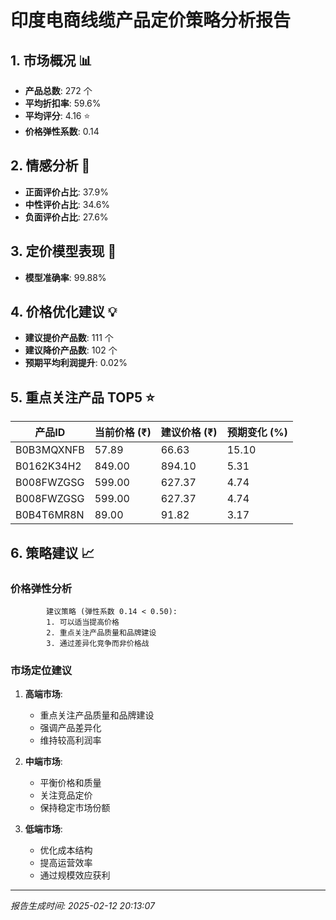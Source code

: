 # 印度电商线缆产品定价策略分析报告

## 1. 市场概况 📊
- **产品总数**: 272 个
- **平均折扣率**: 59.6%
- **平均评分**: 4.16 ⭐
- **价格弹性系数**: 0.14

## 2. 情感分析 💭
- **正面评价占比**: 37.9%
- **中性评价占比**: 34.6%
- **负面评价占比**: 27.6%

## 3. 定价模型表现 🎯
- **模型准确率**: 99.88%

## 4. 价格优化建议 💡
- **建议提价产品数**: 111 个
- **建议降价产品数**: 102 个
- **预期平均利润提升**: 0.02%

## 5. 重点关注产品 TOP5 ⭐
| 产品ID | 当前价格 (₹) | 建议价格 (₹) | 预期变化 (%) |
|--------|-------------|--------------|--------------|
| B0B3MQXNFB | 57.89 | 66.63 | 15.10 |
| B0162K34H2 | 849.00 | 894.10 | 5.31 |
| B008FWZGSG | 599.00 | 627.37 | 4.74 |
| B008FWZGSG | 599.00 | 627.37 | 4.74 |
| B0B4T6MR8N | 89.00 | 91.82 | 3.17 |

## 6. 策略建议 📈

### 价格弹性分析

            建议策略 (弹性系数 0.14 < 0.50):
            1. 可以适当提高价格
            2. 重点关注产品质量和品牌建设
            3. 通过差异化竞争而非价格战
            

### 市场定位建议
1. **高端市场**: 
   - 重点关注产品质量和品牌建设
   - 强调产品差异化
   - 维持较高利润率

2. **中端市场**:
   - 平衡价格和质量
   - 关注竞品定价
   - 保持稳定市场份额

3. **低端市场**:
   - 优化成本结构
   - 提高运营效率
   - 通过规模效应获利

---
*报告生成时间: 2025-02-12 20:13:07*
